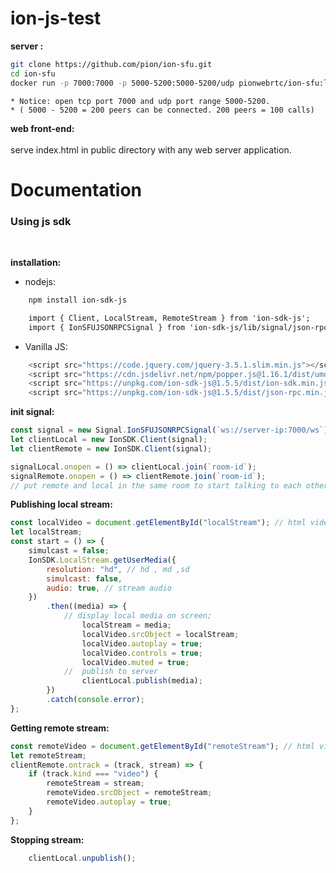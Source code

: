 # ion-js-test

<strong>server : </strong></br>

```bash
git clone https://github.com/pion/ion-sfu.git
cd ion-sfu
docker run -p 7000:7000 -p 5000-5200:5000-5200/udp pionwebrtc/ion-sfu:latest-jsonrpc
```

    * Notice: open tcp port 7000 and udp port range 5000-5200.
    * ( 5000 - 5200 = 200 peers can be connected. 200 peers = 100 calls)

<strong>web front-end:</strong></br>
</br>
serve index.html in public directory with any web server application.</br>

# Documentation

<h3>Using js sdk</h3> </br>

<strong>installation: </strong></br>
 * nodejs: 
```bash
    npm install ion-sdk-js
```
```html
    import { Client, LocalStream, RemoteStream } from 'ion-sdk-js';
    import { IonSFUJSONRPCSignal } from 'ion-sdk-js/lib/signal/json-rpc-impl';
```
 * Vanilla JS:
```javascript
    <script src="https://code.jquery.com/jquery-3.5.1.slim.min.js"></script>
    <script src="https://cdn.jsdelivr.net/npm/popper.js@1.16.1/dist/umd/popper.min.js"></script>
    <script src="https://unpkg.com/ion-sdk-js@1.5.5/dist/ion-sdk.min.js"></script>
    <script src="https://unpkg.com/ion-sdk-js@1.5.5/dist/json-rpc.min.js"></script>
```

<strong>init signal: </strong></br>
```javascript
const signal = new Signal.IonSFUJSONRPCSignal(`ws://server-ip:7000/ws`); 
let clientLocal = new IonSDK.Client(signal);  
let clientRemote = new IonSDK.Client(signal);

signalLocal.onopen = () => clientLocal.join(`room-id`);
signalRemote.onopen = () => clientRemote.join(`room-id`);  
// put remote and local in the same room to start talking to each other.
```

<strong>Publishing local stream: </strong></br>
```javascript
const localVideo = document.getElementById("localStream"); // html video tag with id="localStream"
let localStream;
const start = () => {
    simulcast = false;
    IonSDK.LocalStream.getUserMedia({
        resolution: "hd", // hd , md ,sd
        simulcast: false,
        audio: true, // stream audio
    })
        .then((media) => {
            // display local media on screen;
                localStream = media;
                localVideo.srcObject = localStream;
                localVideo.autoplay = true;
                localVideo.controls = true;
                localVideo.muted = true;
            //  publish to server  
                clientLocal.publish(media);
        })
        .catch(console.error);
};
```
<strong>Getting remote stream:</strong>
```javascript
const remoteVideo = document.getElementById("remoteStream"); // html video tag with id="remoteStream"
let remoteStream;
clientRemote.ontrack = (track, stream) => {
    if (track.kind === "video") {
        remoteStream = stream;
        remoteVideo.srcObject = remoteStream;
        remoteVideo.autoplay = true;
    }
};
```

<strong>Stopping stream:</strong>
```javascript
    clientLocal.unpublish();
```